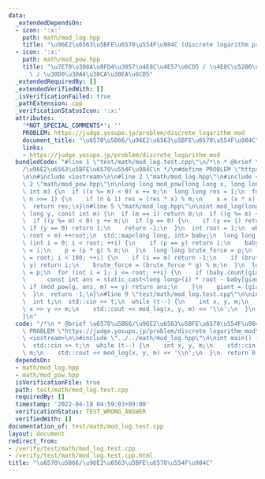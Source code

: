 ```yaml
---
data:
  _extendedDependsOn:
  - icon: ':x:'
    path: math/mod_log.hpp
    title: "\u96E2\u6563\u5BFE\u6570\u554F\u984C (discrete logarithm problem)"
  - icon: ':x:'
    path: math/mod_pow.hpp
    title: "\u7E70\u308A\u8FD4\u3057\u4E8C\u4E57\u6CD5 / \u4E8C\u5206\u7D2F\u4E57\u6CD5\
      \ / \u30D0\u30A4\u30CA\u30EA\u6CD5"
  _extendedRequiredBy: []
  _extendedVerifiedWith: []
  _isVerificationFailed: true
  _pathExtension: cpp
  _verificationStatusIcon: ':x:'
  attributes:
    '*NOT_SPECIAL_COMMENTS*': ''
    PROBLEM: https://judge.yosupo.jp/problem/discrete_logarithm_mod
    document_title: "\u6570\u5B66/\u96E2\u6563\u5BFE\u6570\u554F\u984C"
    links:
    - https://judge.yosupo.jp/problem/discrete_logarithm_mod
  bundledCode: "#line 1 \"test/math/mod_log.test.cpp\"\n/*\n * @brief \u6570\u5B66\
    /\u96E2\u6563\u5BFE\u6570\u554F\u984C\n */\n#define PROBLEM \"https://judge.yosupo.jp/problem/discrete_logarithm_mod\"\
    \n\n#include <iostream>\n\n#line 2 \"math/mod_log.hpp\"\n#include <map>\n\n#line\
    \ 2 \"math/mod_pow.hpp\"\n\nlong long mod_pow(long long x, long long n, const\
    \ int m) {\n  if ((x %= m) < 0) x += m;\n  long long res = 1;\n  for (; n > 0;\
    \ n >>= 1) {\n    if (n & 1) res = (res * x) % m;\n    x = (x * x) % m;\n  }\n\
    \  return res;\n}\n#line 5 \"math/mod_log.hpp\"\n\nint mod_log(long long g, long\
    \ long y, const int m) {\n  if (m == 1) return 0;\n  if ((g %= m) < 0) g += m;\n\
    \  if ((y %= m) < 0) y += m;\n  if (g == 0) {\n    if (y == 1) return 0;\n   \
    \ if (y == 0) return 1;\n    return -1;\n  }\n  int root = 1;\n  while (root *\
    \ root < m) ++root;\n  std::map<long long, int> baby;\n  long long p = 1;\n  for\
    \ (int i = 0; i < root; ++i) {\n    if (p == y) return i;\n    baby[p * y % m]\
    \ = i;\n    p = (p * g) % m;\n  }\n  long long brute_force = p;\n  for (int i\
    \ = root; i < 100; ++i) {\n    if (i == m) return -1;\n    if (brute_force ==\
    \ y) return i;\n    brute_force = (brute_force * g) % m;\n  }\n  long long giant\
    \ = p;\n  for (int i = 1; i <= root; ++i) {\n    if (baby.count(giant) == 1) {\n\
    \      const int ans = static_cast<long long>(i) * root - baby[giant];\n     \
    \ if (mod_pow(g, ans, m) == y) return ans;\n    }\n    giant = (giant * p) % m;\n\
    \  }\n  return -1;\n}\n#line 9 \"test/math/mod_log.test.cpp\"\n\nint main() {\n\
    \  int t;\n  std::cin >> t;\n  while (t--) {\n    int x, y, m;\n    std::cin >>\
    \ x >> y >> m;\n    std::cout << mod_log(x, y, m) << '\\n';\n  }\n  return 0;\n\
    }\n"
  code: "/*\n * @brief \u6570\u5B66/\u96E2\u6563\u5BFE\u6570\u554F\u984C\n */\n#define\
    \ PROBLEM \"https://judge.yosupo.jp/problem/discrete_logarithm_mod\"\n\n#include\
    \ <iostream>\n\n#include \"../../math/mod_log.hpp\"\n\nint main() {\n  int t;\n\
    \  std::cin >> t;\n  while (t--) {\n    int x, y, m;\n    std::cin >> x >> y >>\
    \ m;\n    std::cout << mod_log(x, y, m) << '\\n';\n  }\n  return 0;\n}\n"
  dependsOn:
  - math/mod_log.hpp
  - math/mod_pow.hpp
  isVerificationFile: true
  path: test/math/mod_log.test.cpp
  requiredBy: []
  timestamp: '2022-04-18 04:59:03+09:00'
  verificationStatus: TEST_WRONG_ANSWER
  verifiedWith: []
documentation_of: test/math/mod_log.test.cpp
layout: document
redirect_from:
- /verify/test/math/mod_log.test.cpp
- /verify/test/math/mod_log.test.cpp.html
title: "\u6570\u5B66/\u96E2\u6563\u5BFE\u6570\u554F\u984C"
---
```

